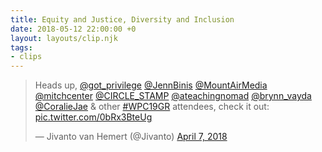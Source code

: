 ```yaml
---
title: Equity and Justice, Diversity and Inclusion
date: 2018-05-12 22:00:00 +0
layout: layouts/clip.njk
tags:
- clips
---
```


<blockquote class="twitter-tweet" data-lang="en"><p lang="en" dir="ltr">Heads up, <a href="https://twitter.com/got_privilege?ref_src=twsrc%5Etfw">@got_privilege</a> <a href="https://twitter.com/JennBinis?ref_src=twsrc%5Etfw">@JennBinis</a> <a href="https://twitter.com/MountAirMedia?ref_src=twsrc%5Etfw">@MountAirMedia</a> <a href="https://twitter.com/mitchcenter?ref_src=twsrc%5Etfw">@mitchcenter</a> <a href="https://twitter.com/CIRCLE_STAMP?ref_src=twsrc%5Etfw">@CIRCLE_STAMP</a> <a href="https://twitter.com/ateachingnomad?ref_src=twsrc%5Etfw">@ateachingnomad</a> <a href="https://twitter.com/brynn_vayda?ref_src=twsrc%5Etfw">@brynn_vayda</a> <a href="https://twitter.com/CoralieJae?ref_src=twsrc%5Etfw">@CoralieJae</a> &amp; other <a href="https://twitter.com/hashtag/WPC19GR?src=hash&amp;ref_src=twsrc%5Etfw">#WPC19GR</a> attendees, check it out: <a href="https://t.co/0bRx3BteUg">pic.twitter.com/0bRx3BteUg</a></p>&mdash; Jivanto van Hemert (@Jivanto) <a href="https://twitter.com/Jivanto/status/982614868355362816?ref_src=twsrc%5Etfw">April 7, 2018</a></blockquote>
<script async src="https://platform.twitter.com/widgets.js" charset="utf-8"></script>
